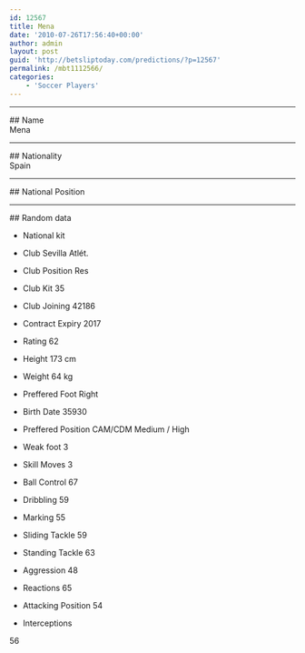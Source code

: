 ```yaml
---
id: 12567
title: Mena
date: '2010-07-26T17:56:40+00:00'
author: admin
layout: post
guid: 'http://betsliptoday.com/predictions/?p=12567'
permalink: /mbt1112566/
categories:
    - 'Soccer Players'
---
```


- - - - - -

\## Name  
 Mena

- - - - - -

\## Nationality  
 Spain

- - - - - -

\## National Position

- - - - - -

\## Random data

- National kit
- Club
 Sevilla Atlét.

- Club Position
 Res

- Club Kit
 35

- Club Joining
 42186

- Contract Expiry
 2017

- Rating
 62

- Height
 173 cm

- Weight
 64 kg

- Preffered Foot
 Right

- Birth Date
 35930

- Preffered Position
 CAM/CDM Medium / High

- Weak foot
 3

- Skill Moves
 3

- Ball Control
 67

- Dribbling
 59

- Marking
 55

- Sliding Tackle
 59

- Standing Tackle
 63

- Aggression
 48

- Reactions
 65

- Attacking Position
 54

- Interceptions

 56